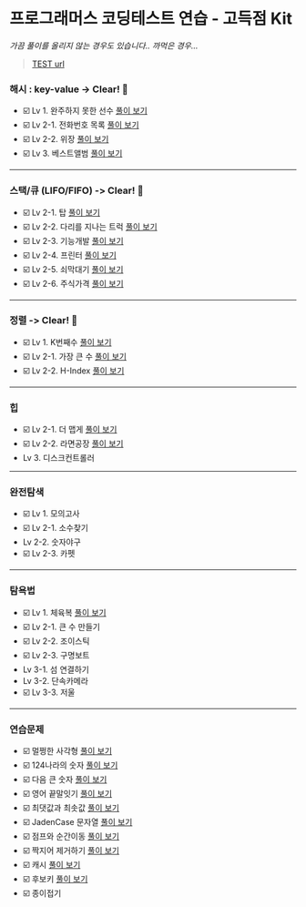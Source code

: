 # 프로그래머스 코딩테스트 연습 - 고득점 Kit
_가끔 풀이를 올리지 않는 경우도 있습니다.. 까먹은 경우..._
> [TEST url](https://programmers.co.kr/learn/challenges)

### 해시 : key-value -> Clear! :raised_hands:
  - ☑️ Lv 1. 완주하지 못한 선수  [풀이 보기](https://hocheon.tistory.com/27)
  - ☑️ Lv 2-1. 전화번호 목록 [풀이 보기](https://hocheon.tistory.com/28)
  - ☑️ Lv 2-2. 위장 [풀이 보기](https://hocheon.tistory.com/30)
  - ☑️ Lv 3. 베스트앨범 [풀이 보기](https://hocheon.tistory.com/31)

---

### 스택/큐 (LIFO/FIFO) -> Clear! :raised_hands:
  - ☑️ Lv 2-1. 탑 [풀이 보기](https://hocheon.tistory.com/32)
  - ☑️ Lv 2-2. 다리를 지나는 트럭 [풀이 보기](https://hocheon.tistory.com/37)
  - ☑️ Lv 2-3. 기능개발 [풀이 보기](https://hocheon.tistory.com/38)
  - ☑️ Lv 2-4. 프린터 [풀이 보기](https://hocheon.tistory.com/39)
  - ☑️ Lv 2-5. 쇠막대기 [풀이 보기](https://hocheon.tistory.com/49)
  - ☑️ Lv 2-6. 주식가격 [풀이 보기](https://hocheon.tistory.com/50)
    
---

### 정렬 -> Clear! :raised_hands:
  - ☑️ Lv 1. K번째수 [풀이 보기](https://hocheon.tistory.com/47)
  - ☑️ Lv 2-1. 가장 큰 수 [풀이 보기](https://hocheon.tistory.com/48)
  - ☑️ Lv 2-2. H-Index [풀이 보기](https://hocheon.tistory.com/82)
  
---

### 힙
  - ☑️ Lv 2-1. 더 맵게 [풀이 보기](https://hocheon.tistory.com/71)
  - ☑️ Lv 2-2. 라면공장 [풀이 보기](https://hocheon.tistory.com/74)
  -  Lv 3. 디스크컨트롤러

---

### 완전탐색
  - ☑️ Lv 1. 모의고사
  - ☑️ Lv 2-1. 소수찾기
  - Lv 2-2. 숫자야구
  - ☑️ Lv 2-3. 카펫

---

### 탐욕법
  - ☑️ Lv 1. 체육복 [풀이 보기](https://hocheon.tistory.com/83)
  - ☑️ Lv 2-1. 큰 수 만들기
  - ☑️ Lv 2-2. 조이스틱
  - ☑️ Lv 2-3. 구명보트
  - Lv 3-1. 섬 연결하기
  - Lv 3-2. 단속카메라
  - ☑️ Lv 3-3. 저울

---

### 연습문제
  - ☑️ 멀쩡한 사각형 [풀이 보기](https://hocheon.tistory.com/93?category=909798)
  - ☑️ 124나라의 숫자 [풀이 보기](https://hocheon.tistory.com/99)
  - ☑️ 다음 큰 숫자 [풀이 보기](https://hocheon.tistory.com/100)
  - ☑️ 영어 끝말잇기 [풀이 보기](https://hocheon.tistory.com/101)
  - ☑️ 최댓값과 최솟값 [풀이 보기](https://hocheon.tistory.com/102)
  - ☑️ JadenCase 문자열 [풀이 보기](https://hocheon.tistory.com/103)
  - ☑️ 점프와 순간이동 [풀이 보기](https://hocheon.tistory.com/104)
  - ☑️ 짝지어 제거하기 [풀이 보기](https://hocheon.tistory.com/105)
  - ☑️ 캐시 [풀이 보기](https://hocheon.tistory.com/106)
  - ☑️ 후보키 [풀이 보기](https://hocheon.tistory.com/107)
  - ☑️ 종이접기